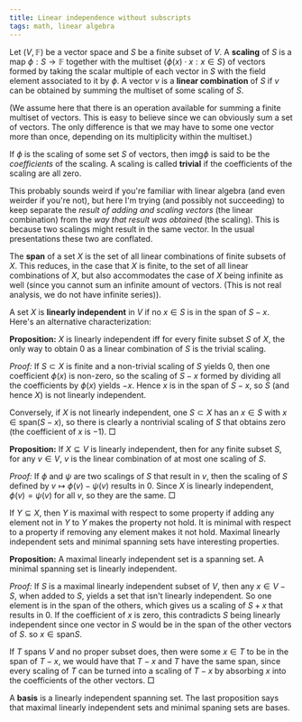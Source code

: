 ```yaml
---
title: Linear independence without subscripts
tags: math, linear algebra
---
```


Let $(V, \mathbb{F})$ be a vector space and $S$ be a finite subset of $V$. A **scaling** of $S$ is a map $\phi : S \to \mathbb{F}$ together with the multiset $\{ \phi(x) \cdot x : x \in S\}$ of vectors formed by taking the scalar multiple of each vector in $S$ with the field element associated to it by $\phi$. A vector $v$ is a **linear combination** of $S$ if $v$ can be obtained by summing the multiset of some scaling of $S$. 

(We assume here that there is an operation available for summing a finite multiset of vectors. This is easy to believe since we can obviously sum a set of vectors. The only difference is that we may have to some one vector more than once, depending on its multiplicity within the multiset.)

If $\phi$ is the scaling of some set $S$ of vectors, then $\text{img} \phi$ is said to be the *coefficients* of the scaling. A scaling is called **trivial** if the coefficients of the scaling are all zero.

This probably sounds weird if you're familiar with linear algebra (and even weirder if you're not), but here I'm trying (and possibly not succeeding) to keep separate the *result of adding and scaling vectors* (the linear combination) from the *way that result was obtained* (the scaling). This is because two scalings might result in the same vector. In the usual presentations these two are conflated.

The **span** of a set $X$ is the set of all linear combinations of finite subsets of $X$. This reduces, in the case that $X$ is finite, to the set of all linear combinations of $X$, but also accommodates the case of $X$ being infinite as well (since you cannot sum an infinite amount of vectors. (This is not real analysis, we do not have infinite series)).

A set $X$ is **linearly independent** in $V$ if no $x \in S$ is in the span of $S - x$. Here's an alternative characterization:

**Proposition:** $X$ is linearly independent iff for every finite subset $S$ of $X$, the only way to obtain $0$ as a linear combination of $S$ is the trivial scaling.

*Proof:* If $S \subset X$ is finite and a non-trivial scaling of $S$ yields $0$, then one coefficient $\phi(x)$ is non-zero, so the scaling of $S - x$ formed by dividing all the coefficients by $\phi(x)$ yields $-x$. Hence $x$ is in the span of $S - x$, so $S$ (and hence $X$) is not linearly independent.

Conversely, if $X$ is not linearly independent, one $S \subset X$ has an $x \in S$ with $x \in \text{span}(S - x)$, so there is clearly a nontrivial scaling of $S$ that obtains zero (the coefficient of $x$ is $-1$). $\Box$

**Proposition:** If $X \subseteq V$ is linearly independent, then for any finite subset $S$, for any $v \in V$, $v$ is the linear combination of at most one scaling of $S$. 

*Proof:* If $\phi$ and $\psi$ are two scalings of $S$ that result in $v$, then the scaling of $S$ defined by $v \mapsto \phi(v) - \psi(v)$ results in $0$. Since $X$ is linearly independent, $\phi(v) = \psi(v)$ for all $v$, so they are the same. $\Box$

If $Y \subseteq X$, then $Y$ is maximal with respect to some property if adding any element not in $Y$ to $Y$ makes the property not hold. It is minimal with respect to a property if removing any element makes it not hold. Maximal linearly independent sets and minimal spanning sets have interesting properties.

**Proposition:** A maximal linearly independent set is a spanning set. A minimal spanning set is linearly independent.

*Proof:* If $S$ is a maximal linearly independent subset of $V$, then any $x \in V - S$, when added to $S$, yields a set that isn't linearly independent. So one element is in the span of the others, which gives us a scaling of $S + x$ that results in $0$. If the coefficient of $x$ is zero, this contradicts $S$ being linearly independent since one vector in $S$ would be in the span of the other vectors of $S$. so $x \in \text{span} S$.

If $T$ spans $V$ and no proper subset does, then were some $x \in T$ to be in the span of $T - x$,  we would have that $T - x$ and $T$ have the same span, since every scaling of $T$ can be turned into a scaling of $T - x$ by absorbing $x$ into the coefficients of the other vectors. $\Box$

A **basis** is a linearly independent spanning set. The last proposition says that maximal linearly independent sets and minimal spaning sets are bases.

